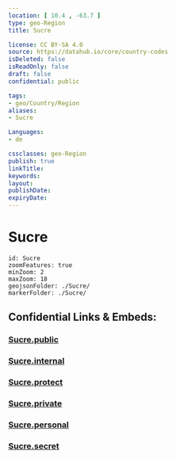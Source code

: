 ```yaml
---
location: [ 10.4 , -63.7 ] 
type: geo-Region
title: Sucre

license: CC BY-SA 4.0
source: https://datahub.io/core/country-codes
isDeleted: false
isReadOnly: false
draft: false
confidential: public

tags:
- geo/Country/Region
aliases:
- Sucre

Languages:
- de

cssclasses: geo-Region
publish: true
linkTitle: 
keywords: 
layout: 
publishDate: 
expiryDate: 
---
```


# Sucre

```leaflet
id: Sucre
zoomFeatures: true 
minZoom: 2 
maxZoom: 18
geojsonFolder: ./Sucre/
markerFolder: ./Sucre/
```


## Confidential Links & Embeds: 

### [Sucre.public](/_public/\Earth\Continent\America~South\Venezuela\States~VenezuelaSucre.public.md) 

### [Sucre.internal](/_internal/\Earth\Continent\America~South\Venezuela\States~VenezuelaSucre.internal.md) 

### [Sucre.protect](/_protect/\Earth\Continent\America~South\Venezuela\States~VenezuelaSucre.protect.md) 

### [Sucre.private](/_private/\Earth\Continent\America~South\Venezuela\States~VenezuelaSucre.private.md) 

### [Sucre.personal](/_personal/\Earth\Continent\America~South\Venezuela\States~VenezuelaSucre.personal.md) 

### [Sucre.secret](/_secret/\Earth\Continent\America~South\Venezuela\States~VenezuelaSucre.secret.md)

